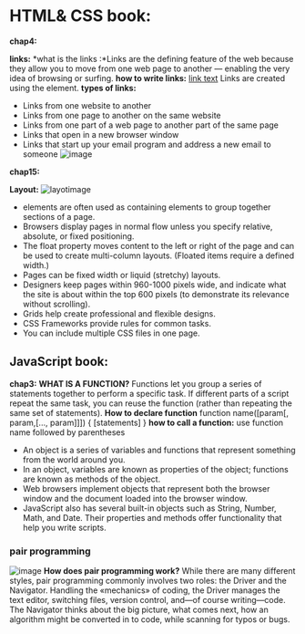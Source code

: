 # HTML& CSS book:

**chap4:**

**links:**
*what is the links :*Links are the defining feature of the web because they allow you to move from 
 one web page to another — enabling the very idea of browsing or surfing.
**how to write links:**
<a href="url">link text</a>
Links are created using the <a> element.
**types of links:**
- Links from one website to another
- Links from one page to another on the same website
- Links from one part of a web page to another part of the same page
- Links that open in a new browser window
- Links that start up your email program and address a new email to someone
![image](https://www.tutorialspoint.com/assets/questions/images/170817-1516186163.jpg)

**chap15:**

**Layout:**
![layotimage](https://www.w3schools.com/html/img_sem_elements.gif)
- <div> elements are often used as containing elements to group together sections of a page.
- Browsers display pages in normal flow unless you specify relative, absolute, or fixed positioning.
- The float property moves content to the left or right of the page and can be used to create multi-column 
  layouts. (Floated items require a defined width.)
- Pages can be fixed width or liquid (stretchy) layouts.
- Designers keep pages within 960-1000 pixels wide, and indicate what the site is about within the top 600 
  pixels (to demonstrate its relevance without scrolling).
- Grids help create professional and flexible designs.
- CSS Frameworks provide rules for common tasks.
- You can include multiple CSS files in one page.

## JavaScript book:
**chap3:**
**WHAT IS A FUNCTION?**
Functions let you group a series of statements together to perform a specific task. If different parts of a script repeat 
the same task, you can reuse the function (rather than repeating the same set of statements).
**How to declare function**
function name([param[, param,[..., param]]]) {
   [statements]
}
**how to call a function:**
use function name followed by parentheses
- An object is a series of variables and functions that represent something from the world around you. 
- In an object, variables are known as properties of the object; functions are known as methods of the object. 
- Web browsers implement objects that represent both the browser window and the document loaded into the 
  browser window. 
- JavaScript also has several built-in objects such as String, Number, Math, and Date. Their properties and 
  methods offer functionality that help you write scripts.
 
### pair programming
![image](https://images.ctfassets.net/k428n7s2pxlu/1aJnbCcUvAa4qiIg4kMeI/9c93dd78ff2c7c5ffbff3e14f5878a87/6-reasons-for-pair-programming.jpg) 
**How does pair programming work?**
 While there are many different styles, pair programming commonly involves two roles: the Driver and the Navigator.
 Handling the «mechanics» of coding, the Driver manages the text editor, switching files, version control, 
and—of course writing—code. The Navigator thinks about the big picture, what comes next, how an algorithm might
 be converted in to code, while scanning for typos or bugs.